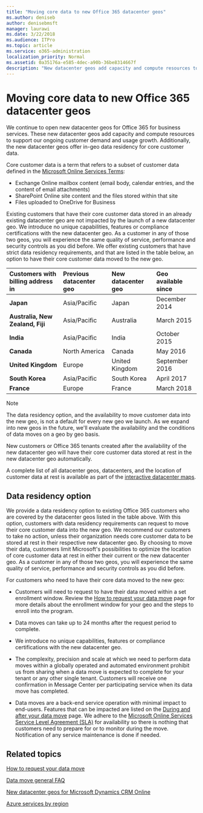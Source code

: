 ```yaml
---
title: "Moving core data to new Office 365 datacenter geos"
ms.author: deniseb
author: denisebmsft
manager: laurawi
ms.date: 3/22/2018
ms.audience: ITPro
ms.topic: article
ms.service: o365-administration
localization_priority: Normal
ms.assetid: 0a35176a-e585-4dec-a90b-36be8314667f
description: "New datacenter geos add capacity and compute resources to support our ongoing customer demand and usage growth. Additionally, the new datacenter geos offer in-geo data residency for core customer data. Core customer data is a term that refers to a subset of customer data defined in the Microsoft Online Services Terms: Exchange Online mailbox content (email body, calendar entries, and the content of email attachments) and SharePoint Online site content and the files stored within that site, and files uploaded to OneDrive for Business."
---
```


# Moving core data to new Office 365 datacenter geos

We continue to open new datacenter geos for Office 365 for business services. These new datacenter geos add capacity and compute resources to support our ongoing customer demand and usage growth. Additionally, the new datacenter geos offer in-geo data residency for core customer data. 

Core customer data is a term that refers to a subset of customer data defined in the [Microsoft Online Services Terms](https://go.microsoft.com/fwlink/p/?LinkID=249048): 
- Exchange Online mailbox content (email body, calendar entries, and the content of email attachments)
- SharePoint Online site content and the files stored within that site
- Files uploaded to OneDrive for Business 
  
Existing customers that have their core customer data stored in an already existing datacenter geo are not impacted by the launch of a new datacenter geo. We introduce no unique capabilities, features or compliance certifications with the new datacenter geo. As a customer in any of those two geos, you will experience the same quality of service, performance and security controls as you did before. We offer existing customers that have strict data residency requirements, and that are listed in the table below, an option to have their core customer data moved to the new geo.
  
|****Customers with billing address in****|****Previous datacenter geo****|****New datacenter geo****|****Geo available since****|
|:-----|:-----|:-----|:-----|
|****Japan****| Asia/Pacific | Japan | December 2014 |
|****Australia, New Zealand, Fiji****| Asia/Pacific | Australia | March 2015 |
|****India****| Asia/Pacific | India | October 2015 |
|****Canada****| North America | Canada | May 2016 |
|****United Kingdom****| Europe | United Kingdom | September 2016 |
|****South Korea****| Asia/Pacific | South Korea | April 2017 |
|****France****| Europe | France | March 2018 |
   
> [!NOTE]
> The data residency option, and the availability to move customer data into the new geo, is not a default for every new geo we launch. As we expand into new geos in the future, we'll evaluate the availability and the conditions of data moves on a geo by geo basis. 
  
New customers or Office 365 tenants created after the availability of the new datacenter geo will have their core customer data stored at rest in the new datacenter geo automatically.
  
A complete list of all datacenter geos, datacenters, and the location of customer data at rest is available as part of the [interactive datacenter maps](https://aka.ms/dcmaps). 
  
## Data residency option

We provide a data residency option to existing Office 365 customers who are covered by the datacenter geos listed in the table above. With this option, customers with data residency requirements can request to move their core customer data into the new geo. We recommend our customers to take no action, unless their organization needs core customer data to be stored at rest in their respective new datacenter geo. By choosing to move their data, customers limit Microsoft's possibilities to optimize the location of core customer data at rest in either their current or the new datacenter geo. As a customer in any of those two geos, you will experience the same quality of service, performance and security controls as you did before.
  
For customers who need to have their core data moved to the new geo:
  
- Customers will need to request to have their data moved within a set enrollment window. Review the [How to request your data move](request-your-data-move.md) page for more details about the enrollment window for your geo and the steps to enroll into the program. 
    
- Data moves can take up to 24 months after the request period to complete.
    
- We introduce no unique capabilities, features or compliance certifications with the new datacenter geo.
    
- The complexity, precision and scale at which we need to perform data moves within a globally operated and automated environment prohibit us from sharing when a data move is expected to complete for your tenant or any other single tenant. Customers will receive one confirmation in Message Center per participating service when its data move has completed. 
    
- Data moves are a back-end service operation with minimal impact to end-users. Features that can be impacted are listed on the [During and after your data move](during-and-after-your-data-move.md) page. We adhere to the [Microsoft Online Services Service Level Agreement (SLA)](https://go.microsoft.com/fwlink/p/?LinkId=523897) for availability so there is nothing that customers need to prepare for or to monitor during the move. Notification of any service maintenance is done if needed. 
    
## Related topics 
 
[How to request your data move](request-your-data-move.md)
    
[Data move general FAQ](data-move-faq.md)
  
[New datacenter geos for Microsoft Dynamics CRM Online](https://go.microsoft.com/fwlink/p/?Linkid=615924)
  
[Azure services by region](https://azure.microsoft.com/en-us/regions/)
  

